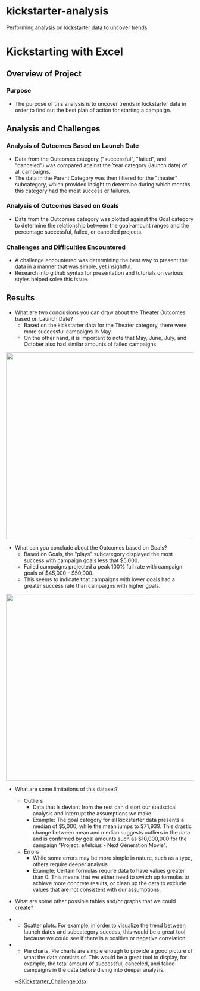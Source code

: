 # kickstarter-analysis
Performing analysis on kickstarter data to uncover trends
# Kickstarting with Excel

## Overview of Project

### Purpose
 * The purpose of this analysis is to uncover trends in kickstarter data in order to find out the best plan of action for starting a campaign. 
    

## Analysis and Challenges

### Analysis of Outcomes Based on Launch Date
 * Data from the Outcomes category ("successful", "failed", and "canceled") was compared against the Year category (launch date) of all campaigns.
 * The data in the Parent Category was then filtered for the "theater" subcategory, which provided insight to determine during which months this category had the most success or failures.  

### Analysis of Outcomes Based on Goals
  * Data from the Outcomes category was plotted against the Goal category to determine the relationship between the goal-amount ranges and the percentage successful, failed, or canceled projects.
  
### Challenges and Difficulties Encountered
  * A challenge encountered was determining the best way to present the data in a manner that was simple, yet insightful.
  * Research into github syntax for presentation and tutorials on various styles helped solve this issue.

## Results

- What are two conclusions you can draw about the Theater Outcomes based on Launch Date?
    * Based on the kickstarter data for the Theater category, there were more successful campaigns in May. 
    * On the other hand, it is important to note that May, June, July, and October also had similar amounts of failed campaigns.
<img src="https://user-images.githubusercontent.com/60943801/123563288-835f2f00-d779-11eb-8e4d-7226501bcebe.png" width="700" height="500">

- What can you conclude about the Outcomes based on Goals?
    * Based on Goals, the "plays" subcategory displayed the most success with campaign goals less that $5,000. 
    * Failed campaigns projected a peak 100% fail rate with campaign goals of $45,000 - $50,000.
    * This seems to indicate that campaigns with lower goals had a greater success rate than campaigns with higher goals.
 <img src="https://user-images.githubusercontent.com/60943801/123563323-aee21980-d779-11eb-8904-0e4b8be7cb37.png" width="700" height="500">


- What are some limitations of this dataset?
    * Outliers  
      * Data that is deviant from the rest can distort our statiscical analysis and interrupt the assumptions we make.
      * Example: The goal category for all kickstarter data presents a median of $5,000, while the mean jumps to $71,939. This drastic change between mean and median suggests outliers in the data and is confirmed by goal amounts such as $10,000,000 for the campaign "Project: eXelcius - Next Generation Movie".
    * Errors
      * While some errors may be more simple in nature, such as a typo, others require deeper analysis.
      * Example: Certain formulas require data to have values greater than 0. This means that we either need to switch up formulas to achieve more concrete results, or clean up the data to exclude values that are not consistent with our assumptions. 

- What are some other possible tables and/or graphs that we could create?
-   * Scatter plots. For example, in order to visualize the trend between launch dates and subcategory success, this would be a great tool because we could see if there is a positive or negative correlation.
-   * Pie charts. Pie charts are simple enough to provide a good picture of what the data consists of. This would be a great tool to display, for example, the total amount of successful, canceled, and failed campaigns in the data before diving into deeper analysis.
    
    [~$Kickstarter_Challenge.xlsx](https://github.com/gsalinas01/kickstarter-analysis/files/6722491/Kickstarter_Challenge.xlsx)
